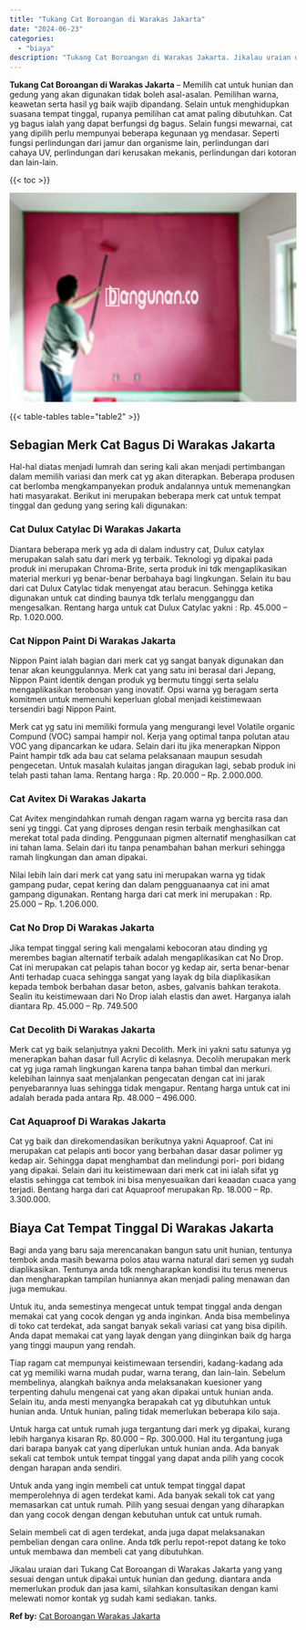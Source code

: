 ```yaml
---
title: "Tukang Cat Boroangan di Warakas Jakarta"
date: "2024-06-23"
categories: 
  - "biaya"
description: "Tukang Cat Boroangan di Warakas Jakarta. Jikalau uraian dari Tukang Cat Boroangan di Warakas Jakarta yang yang sesuai dengan untuk dipakai untuk hunian dan g..."
---
```


**Tukang Cat Boroangan di Warakas Jakarta** – Memilih cat untuk hunian dan gedung yang akan digunakan tidak boleh asal-asalan. Pemilihan warna, keawetan serta hasil yg baik wajib dipandang. Selain untuk menghidupkan suasana tempat tinggal, rupanya pemilihan cat amat paling dibutuhkan. Cat yg bagus ialah yang dapat berfungsi dg bagus. Selain fungsi mewarnai, cat yang dipilih perlu mempunyai beberapa kegunaan yg mendasar. Seperti fungsi perlindungan dari jamur dan organisme lain, perlindungan dari cahaya UV, perlindungan dari kerusakan mekanis, perlindungan dari kotoran dan lain-lain.

{{< toc >}}

![Tukang Cat Boroangan di Warakas Jakarta](/images/jasa-cat-murah40.png)

{{< table-tables table="table2" >}}

## Sebagian Merk Cat Bagus Di Warakas Jakarta

Hal-hal diatas menjadi lumrah dan sering kali akan menjadi pertimbangan dalam memilih variasi dan merk cat yg akan diterapkan. Beberapa produsen cat berlomba mengkampanyekan produk andalannya untuk memenangkan hati masyarakat. Berikut ini merupakan beberapa merk cat untuk tempat tinggal dan gedung yang sering kali digunakan:

### Cat Dulux Catylac Di Warakas Jakarta

Diantara beberapa merk yg ada di dalam industry cat, Dulux catylax merupakan salah satu dari merk yg terbaik. Teknologi yg dipakai pada produk ini merupakan Chroma-Brite, serta produk ini tdk mengaplikasikan material merkuri yg benar-benar berbahaya bagi lingkungan. Selain itu bau dari cat Dulux Catylac tidak menyengat atau beracun. Sehingga ketika digunakan untuk cat dinding baunya tdk terlalu mengganggu dan mengesalkan. Rentang harga untuk cat Dulux Catylac yakni : Rp. 45.000 – Rp. 1.020.000.

### Cat Nippon Paint Di Warakas Jakarta

Nippon Paint ialah bagian dari merk cat yg sangat banyak digunakan dan tenar akan keunggulannya. Merk cat yang satu ini berasal dari Jepang, Nippon Paint identik dengan produk yg bermutu tinggi serta selalu mengaplikasikan terobosan yang inovatif. Opsi warna yg beragam serta komitmen untuk memenuhi keperluan global menjadi keistimewaan tersendiri bagi Nippon Paint.

Merk cat yg satu ini memiliki formula yang mengurangi level Volatile organic Compund (VOC) sampai hampir nol. Kerja yang optimal tanpa polutan atau VOC yang dipancarkan ke udara. Selain dari itu jika menerapkan Nippon Paint hampir tdk ada bau cat selama pelaksanaan maupun sesudah pengecetan. Untuk masalah kulaitas jangan diragukan lagi, sebab produk ini telah pasti tahan lama. Rentang harga : Rp. 20.000 – Rp. 2.000.000.

### Cat Avitex Di Warakas Jakarta

Cat Avitex mengindahkan rumah dengan ragam warna yg bercita rasa dan seni yg tinggi. Cat yang diproses dengan resin terbaik menghasilkan cat merekat total pada dinding. Penggunaan pigmen alternatif menghasilkan cat ini tahan lama. Selain dari itu tanpa penambahan bahan merkuri sehingga ramah lingkungan dan aman dipakai.

Nilai lebih lain dari merk cat yang satu ini merupakan warna yg tidak gampang pudar, cepat kering dan dalam pengguanaanya cat ini amat gampang digunakan. Rentang harga dari cat merk ini merupakan : Rp. 25.000 – Rp. 1.206.000.

### Cat No Drop Di Warakas Jakarta

Jika tempat tinggal sering kali mengalami kebocoran atau dinding yg merembes bagian alternatif terbaik adalah mengaplikasikan cat No Drop. Cat ini merupakan cat pelapis tahan bocor yg kedap air, serta benar-benar Anti terhadap cuaca sehingga sangat yang layak dg bila diaplikasikan kepada tembok berbahan dasar beton, asbes, galvanis bahkan terakota. Sealin itu keistimewaan dari No Drop ialah elastis dan awet. Harganya ialah diantara Rp. 45.000 – Rp. 749.500

### Cat Decolith Di Warakas Jakarta

Merk cat yg baik selanjutnya yakni Decolith. Merk ini yakni satu satunya yg menerapkan bahan dasar full Acrylic di kelasnya. Decolih merupakan merk cat yg juga ramah lingkungan karena tanpa bahan timbal dan merkuri. kelebihan lainnya saat menjalankan pengecatan dengan cat ini jarak penyebarannya luas sehingga tidak mengapur. Rentang harga untuk cat ini adalah berada pada antara Rp. 48.000 – 496.000.

### Cat Aquaproof Di Warakas Jakarta

Cat yg baik dan direkomendasikan berikutnya yakni Aquaproof. Cat ini merupakan cat pelapis anti bocor yang berbahan dasar dasar polimer yg kedap air. Sehingga dapat menghambat dan melindungi pori- pori bidang yang dipakai. Selain dari itu keistimewaan dari merk cat ini ialah sifat yg elastis sehingga cat tembok ini bisa menyesuaikan dari keaadan cuaca yang terjadi. Bentang harga dari cat Aquaproof merupakan Rp. 18.000 – Rp. 3.300.000.

## Biaya Cat Tempat Tinggal Di Warakas Jakarta

Bagi anda yang baru saja merencanakan bangun satu unit hunian, tentunya tembok anda masih bewarna polos atau warna natural dari semen yg sudah diaplikasikan. Tentunya anda tdk mengharapkan kondisi itu terus menerus dan mengharapkan tampilan huniannya akan menjadi paling menawan dan juga memukau.

Untuk itu, anda semestinya mengecat untuk tempat tinggal anda dengan memakai cat yang cocok dengan yg anda inginkan. Anda bisa membelinya di toko cat terdekat, ada sangat banyak sekali variasi cat yang bisa dipilih. Anda dapat memakai cat yang layak dengan yang diinginkan baik dg harga yang tinggi maupun yang rendah.

Tiap ragam cat mempunyai keistimewaan tersendiri, kadang-kadang ada cat yg memiliki warna mudah pudar, warna terang, dan lain-lain. Sebelum membelinya, alangkah baiknya anda melaksanakan kuesioner yang terpenting dahulu mengenai cat yang akan dipakai untuk hunian anda. Selain itu, anda mesti menyangka berapakah cat yg dibutuhkan untuk hunian anda. Untuk hunian, paling tidak memerlukan beberapa kilo saja.

Untuk harga cat untuk rumah juga tergantung dari merk yg dipakai, kurang lebih harganya kisaran Rp. 80.000 – Rp. 300.000. Hal itu tergantung juga dari barapa banyak cat yang diperlukan untuk hunian anda. Ada banyak sekali cat tembok untuk tempat tinggal yang dapat anda pilih yang cocok dengan harapan anda sendiri.

Untuk anda yang ingin membeli cat untuk tempat tinggal dapat memperolehnya di agen terdekat kami. Ada banyak sekali tok cat yang memasarkan cat untuk rumah. Pilih yang sesuai dengan yang diharapkan dan yang cocok dengan dengan kebutuhan untuk cat untuk rumah.

Selain membeli cat di agen terdekat, anda juga dapat melaksanakan pembelian dengan cara online. Anda tdk perlu repot-repot datang ke toko untuk membawa dan membeli cat yang dibutuhkan.

Jikalau uraian dari Tukang Cat Boroangan di Warakas Jakarta yang yang sesuai dengan untuk dipakai untuk hunian dan gedung. diantara anda memerlukan produk dan jasa kami, silahkan konsultasikan dengan kami melewati nomor kontak yg sudah kami sediakan. tanks.

**Ref by:** [Cat Boroangan Warakas Jakarta](https://id.wikipedia.org/wiki/Cat)
